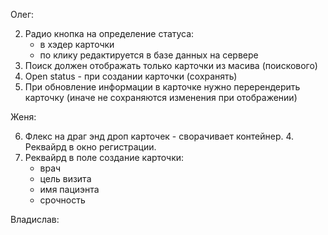 Олег:

2. Радио кнопка на определение статуса:
   - в хэдер карточки
   - по клику редактируется в базе данных на сервере
3. Поиск должен отображать только карточки из масива (поискового)
4. Open status - при создании карточки (сохранять)
5. При обновление информации в карточке нужно перерендерить карточку (иначе не сохраняются изменения при отображении)

Женя:

6. Флекс на драг энд дроп карточек - сворачивает контейнер. 4. Реквайрд в окно регистрации.
7. Реквайрд в поле создание карточки:
   - врач
   - цель визита
   - имя пациэнта
   - срочность

Владислав:

<!-- 1. Записывать в локал сторедж только валидный токен. -->

<!-- 2. Поисковик должен быть с учетом капса -->
